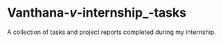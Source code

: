 # Vanthana-_v_-internship_-tasks
A collection of tasks and project reports completed during my internship.

